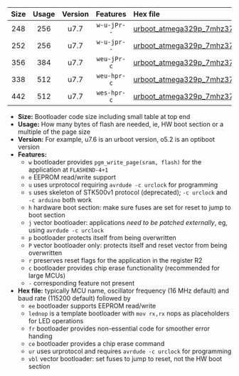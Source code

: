 |Size|Usage|Version|Features|Hex file|
|:-:|:-:|:-:|:-:|:--|
|248|256|u7.7|`w-u-jPr--`|[urboot_atmega329p_7mhz3728_460800bps_lednop_ur_vbl.hex](https://raw.githubusercontent.com/stefanrueger/urboot.hex/main/mcus/atmega329p/fcpu_7mhz3728/460800_bps/urboot_atmega329p_7mhz3728_460800bps_lednop_ur_vbl.hex)|
|252|256|u7.7|`w-u-jpr--`|[urboot_atmega329p_7mhz3728_460800bps_lednop_fr_ur_vbl.hex](https://raw.githubusercontent.com/stefanrueger/urboot.hex/main/mcus/atmega329p/fcpu_7mhz3728/460800_bps/urboot_atmega329p_7mhz3728_460800bps_lednop_fr_ur_vbl.hex)|
|356|384|u7.7|`weu-jPr-c`|[urboot_atmega329p_7mhz3728_460800bps_ee_lednop_fr_ce_ur_vbl.hex](https://raw.githubusercontent.com/stefanrueger/urboot.hex/main/mcus/atmega329p/fcpu_7mhz3728/460800_bps/urboot_atmega329p_7mhz3728_460800bps_ee_lednop_fr_ce_ur_vbl.hex)|
|338|512|u7.7|`weu-hpr-c`|[urboot_atmega329p_7mhz3728_460800bps_ee_lednop_fr_ce_ur.hex](https://raw.githubusercontent.com/stefanrueger/urboot.hex/main/mcus/atmega329p/fcpu_7mhz3728/460800_bps/urboot_atmega329p_7mhz3728_460800bps_ee_lednop_fr_ce_ur.hex)|
|442|512|u7.7|`wes-hpr-c`|[urboot_atmega329p_7mhz3728_460800bps_ee_lednop_fr_ce.hex](https://raw.githubusercontent.com/stefanrueger/urboot.hex/main/mcus/atmega329p/fcpu_7mhz3728/460800_bps/urboot_atmega329p_7mhz3728_460800bps_ee_lednop_fr_ce.hex)|

- **Size:** Bootloader code size including small table at top end
- **Usage:** How many bytes of flash are needed, ie, HW boot section or a multiple of the page size
- **Version:** For example, u7.6 is an urboot version, o5.2 is an optiboot version
- **Features:**
  + `w` bootloader provides `pgm_write_page(sram, flash)` for the application at `FLASHEND-4+1`
  + `e` EEPROM read/write support
  + `u` uses urprotocol requiring `avrdude -c urclock` for programming
  + `s` uses skeleton of STK500v1 protocol (deprecated); `-c urclock` and `-c arduino` both work
  + `h` hardware boot section: make sure fuses are set for reset to jump to boot section
  + `j` vector bootloader: applications *need to be patched externally*, eg, using `avrdude -c urclock`
  + `p` bootloader protects itself from being overwritten
  + `P` vector bootloader only: protects itself and reset vector from being overwritten
  + `r` preserves reset flags for the application in the register R2
  + `c` bootloader provides chip erase functionality (recommended for large MCUs)
  + `-` corresponding feature not present
- **Hex file:** typically MCU name, oscillator frequency (16 MHz default) and baud rate (115200 default) followed by
  + `ee` bootloader supports EEPROM read/write
  + `lednop` is a template bootloader with `mov rx,rx` nops as placeholders for LED operations
  + `fr` bootloader provides non-essential code for smoother error handing
  + `ce` bootloader provides a chip erase command
  + `ur` uses urprotocol and requires `avrdude -c urclock` for programming
  + `vbl` vector bootloader: set fuses to jump to reset, not the HW boot section
